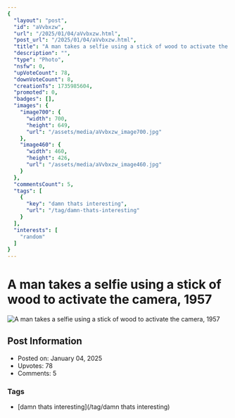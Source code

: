 ```yaml
---
{
  "layout": "post",
  "id": "aVvbxzw",
  "url": "/2025/01/04/aVvbxzw.html",
  "post_url": "/2025/01/04/aVvbxzw.html",
  "title": "A man takes a selfie using a stick of wood to activate the camera, 1957",
  "description": "",
  "type": "Photo",
  "nsfw": 0,
  "upVoteCount": 78,
  "downVoteCount": 8,
  "creationTs": 1735985604,
  "promoted": 0,
  "badges": [],
  "images": {
    "image700": {
      "width": 700,
      "height": 649,
      "url": "/assets/media/aVvbxzw_image700.jpg"
    },
    "image460": {
      "width": 460,
      "height": 426,
      "url": "/assets/media/aVvbxzw_image460.jpg"
    }
  },
  "commentsCount": 5,
  "tags": [
    {
      "key": "damn thats interesting",
      "url": "/tag/damn-thats-interesting"
    }
  ],
  "interests": [
    "random"
  ]
}
---
```


# A man takes a selfie using a stick of wood to activate the camera, 1957

![A man takes a selfie using a stick of wood to activate the camera, 1957](/assets/media/aVvbxzw_image700.jpg)

## Post Information

- Posted on: January 04, 2025
- Upvotes: 78
- Comments: 5

### Tags

- [damn thats interesting](/tag/damn thats interesting)
